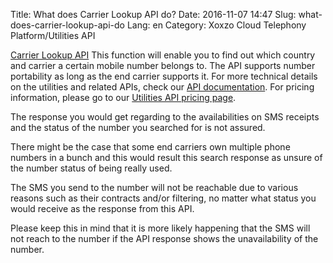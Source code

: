 Title: What does Carrier Lookup API do?
Date: 2016-11-07 14:47
Slug: what-does-carrier-lookup-api-do
Lang: en
Category: Xoxzo Cloud Telephony Platform/Utilities API

[Carrier Lookup API](https://www.xoxzo.com/en/about/utilities-api/)
This function will enable you to find out which country and carrier a certain mobile number belongs to. The API supports number portability as long as the end carrier supports it.
For more technical details on the utilities and related APIs, check our [API documentation](http://docs.xoxzo.com/en/utilsapi). For pricing information, please go to our [Utilities API pricing page](https://www.xoxzo.com/en/about/pricing/).

The response you would get regarding to the availabilities on SMS receipts and the status of the number you searched for is not assured.

There might be the case that some end carriers own multiple phone numbers in a bunch and this would result this search response as unsure of the number status of being really used.

The SMS you send to the number will not be reachable due to various reasons such as their contracts and/or filtering, no matter what status you would receive as the response from this API.

Please keep this in mind that it is more likely happening that the SMS will not reach to the number if the API response shows the unavailability of the number.